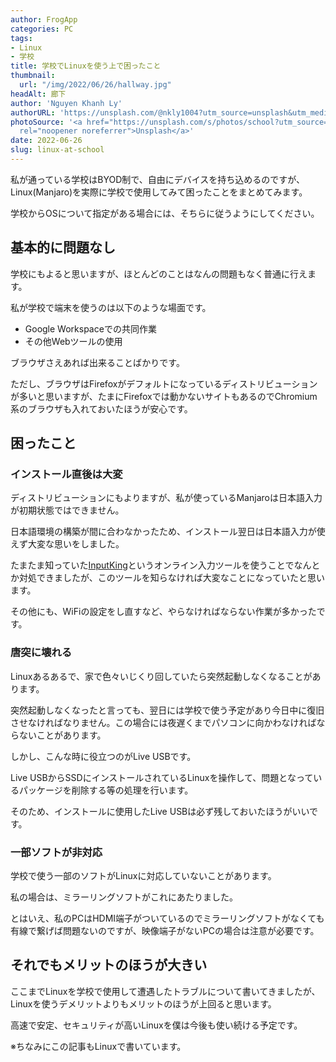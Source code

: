 ```yaml
---
author: FrogApp
categories: PC
tags:
- Linux
- 学校
title: 学校でLinuxを使う上で困ったこと
thumbnail:
  url: "/img/2022/06/26/hallway.jpg"
headAlt: 廊下
author: 'Nguyen Khanh Ly'
authorURL: 'https://unsplash.com/@nkly1004?utm_source=unsplash&utm_medium=referral&utm_content=creditCopyText'
photoSource: '<a href="https://unsplash.com/s/photos/school?utm_source=unsplash&utm_medium=referral&utm_content=creditCopyText"  target="_blank"
  rel="noopener noreferrer">Unsplash</a>'
date: 2022-06-26
slug: linux-at-school
---
```


私が通っている学校はBYOD制で、自由にデバイスを持ち込めるのですが、Linux(Manjaro)を実際に学校で使用してみて困ったことをまとめてみます。

<div class="warning-card">

学校からOSについて指定がある場合には、そちらに従うようにしてください。

</div>

## 基本的に問題なし

学校にもよると思いますが、ほとんどのことはなんの問題もなく普通に行えます。

私が学校で端末を使うのは以下のような場面です。

* Google Workspaceでの共同作業
* その他Webツールの使用

ブラウザさえあれば出来ることばかりです。

ただし、ブラウザはFirefoxがデフォルトになっているディストリビューションが多いと思いますが、たまにFirefoxでは動かないサイトもあるのでChromium系のブラウザも入れておいたほうが安心です。

## 困ったこと

### インストール直後は大変

ディストリビューションにもよりますが、私が使っているManjaroは日本語入力が初期状態ではできません。

日本語環境の構築が間に合わなかったため、インストール翌日は日本語入力が使えず大変な思いをしました。

たまたま知っていた<a href="https://www.inputking.com/japanese/"  target="_blank" rel="noopener noreferrer">InputKing</a>というオンライン入力ツールを使うことでなんとか対処できましたが、このツールを知らなければ大変なことになっていたと思います。

その他にも、WiFiの設定をし直すなど、やらなければならない作業が多かったです。

### 唐突に壊れる

Linuxあるあるで、家で色々いじくり回していたら突然起動しなくなることがあります。

突然起動しなくなったと言っても、翌日には学校で使う予定があり今日中に復旧させなければなりません。この場合には夜遅くまでパソコンに向かわなければならないことがあります。

しかし、こんな時に役立つのがLive USBです。

Live USBからSSDにインストールされているLinuxを操作して、問題となっているパッケージを削除する等の処理を行います。

そのため、インストールに使用したLive USBは必ず残しておいたほうがいいです。

### 一部ソフトが非対応

学校で使う一部のソフトがLinuxに対応していないことがあります。

私の場合は、ミラーリングソフトがこれにあたりました。

とはいえ、私のPCはHDMI端子がついているのでミラーリングソフトがなくても有線で繋げば問題ないのですが、映像端子がないPCの場合は注意が必要です。

## それでもメリットのほうが大きい

ここまでLinuxを学校で使用して遭遇したトラブルについて書いてきましたが、Linuxを使うデメリットよりもメリットのほうが上回ると思います。

高速で安定、セキュリティが高いLinuxを僕は今後も使い続ける予定です。

※ちなみにこの記事もLinuxで書いています。
